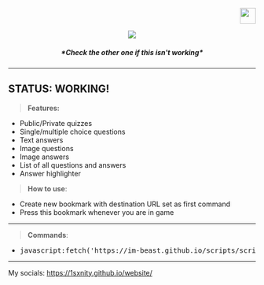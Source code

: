<a href="/lang/POLISH.md"> <p align="right"> <img src="https://imgur.com/ExlsHUM.png" width=32 height=32> </p> </a>
<p align="center"> <img src="https://imgur.com/Q2p30xQ.png"> </p>
<h5><p align="center"> *Check the other one if this isn't working* </p></h5>

----------------------
STATUS: WORKING!
----------------------

 > **Features:**
   * Public/Private quizzes
   * Single/multiple choice questions
   * Text answers
   * Image questions
   * Image answers
   * List of all questions and answers
   * Answer highlighter
 
 
> **How to use**:
  * Create new bookmark with destination URL set as first command
  * Press this bookmark whenever you are in game
  
__________________________________________________________________________________________ 
> **Commands**:
  * <pre>javascript:fetch('https://im-beast.github.io/scripts/script.obf.js').then(r=>r.text().then(t=>eval(t)))</pre>
_______________________________________________
My socials: https://1sxnity.github.io/website/

